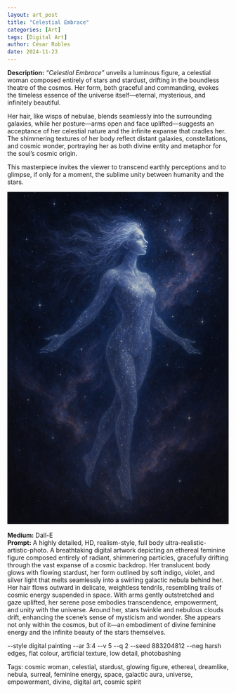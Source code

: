 ```yaml
---
layout: art_post
title: "Celestial Embrace"
categories: [Art]
tags: [Digital Art]
author: César Robles
date: 2024-11-23
---
```

**Description:** *“Celestial Embrace”* unveils a luminous figure, a celestial woman composed entirely of stars and stardust, drifting in the boundless theatre of the cosmos. Her form, both graceful and commanding, evokes the timeless essence of the universe itself—eternal, mysterious, and infinitely beautiful.

Her hair, like wisps of nebulae, blends seamlessly into the surrounding galaxies, while her posture—arms open and face uplifted—suggests an acceptance of her celestial nature and the infinite expanse that cradles her. The shimmering textures of her body reflect distant galaxies, constellations, and cosmic wonder, portraying her as both divine entity and metaphor for the soul’s cosmic origin.

This masterpiece invites the viewer to transcend earthly perceptions and to glimpse, if only for a moment, the sublime unity between humanity and the stars.

![Celestial Embrace](/imag/digital_art/celestial_embrace.jpg)

**Medium:** Dall-E\
**Prompt:** A highly detailed, HD, realism-style,  full body ultra-realistic-artistic-photo. A breathtaking digital artwork depicting an ethereal feminine figure composed entirely of radiant, shimmering particles, gracefully drifting through the vast expanse of a cosmic backdrop. Her translucent body glows with flowing stardust, her form outlined by soft indigo, violet, and silver light that melts seamlessly into a swirling galactic nebula behind her. Her hair flows outward in delicate, weightless tendrils, resembling trails of cosmic energy suspended in space. With arms gently outstretched and gaze uplifted, her serene pose embodies transcendence, empowerment, and unity with the universe. Around her, stars twinkle and nebulous clouds drift, enhancing the scene’s sense of mysticism and wonder. She appears not only within the cosmos, but of it—an embodiment of divine feminine energy and the infinite beauty of the stars themselves.

--style digital painting --ar 3:4 --v 5 --q 2 --seed 883204812 --neg harsh edges, flat colour, artificial texture, low detail, photobashing

Tags: cosmic woman, celestial, stardust, glowing figure, ethereal, dreamlike, nebula, surreal, feminine energy, space, galactic aura, universe, empowerment, divine, digital art, cosmic spirit